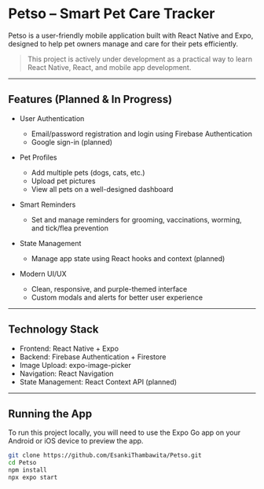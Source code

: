 # Petso – Smart Pet Care Tracker

Petso is a user-friendly mobile application built with React Native and Expo, designed to help pet owners manage and care for their pets efficiently.

> This project is actively under development as a practical way to learn React Native, React, and mobile app development.

---

## Features (Planned & In Progress)

- User Authentication  
  - Email/password registration and login using Firebase Authentication  
  - Google sign-in (planned)

- Pet Profiles  
  - Add multiple pets (dogs, cats, etc.)  
  - Upload pet pictures  
  - View all pets on a well-designed dashboard

- Smart Reminders  
  - Set and manage reminders for grooming, vaccinations, worming, and tick/flea prevention

- State Management  
  - Manage app state using React hooks and context (planned)

- Modern UI/UX  
  - Clean, responsive, and purple-themed interface  
  - Custom modals and alerts for better user experience

---

## Technology Stack

- Frontend: React Native + Expo  
- Backend: Firebase Authentication + Firestore  
- Image Upload: expo-image-picker  
- Navigation: React Navigation  
- State Management: React Context API (planned)  

---

## Running the App

To run this project locally, you will need to use the Expo Go app on your Android or iOS device to preview the app.

```bash
git clone https://github.com/EsankiThambawita/Petso.git
cd Petso
npm install
npx expo start
